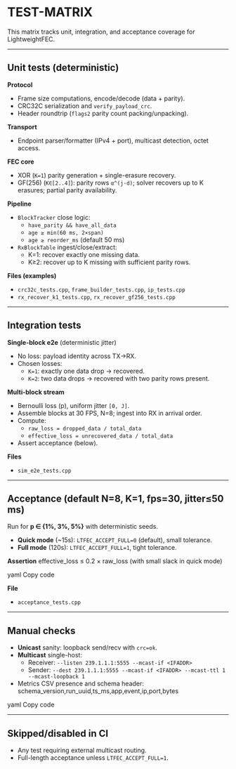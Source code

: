 ﻿# TEST-MATRIX

This matrix tracks unit, integration, and acceptance coverage for LightweightFEC.

---

## Unit tests (deterministic)

**Protocol**
- Frame size computations, encode/decode (data + parity).
- CRC32C serialization and `verify_payload_crc`.
- Header roundtrip (`flags2` parity count packing/unpacking).

**Transport**
- Endpoint parser/formatter (IPv4 + port), multicast detection, octet access.

**FEC core**
- XOR (`K=1`) parity generation + single-erasure recovery.
- GF(256) (`K∈[2..4]`): parity rows `α^(j·d)`; solver recovers up to K erasures; partial parity availability.

**Pipeline**
- `BlockTracker` close logic:
  - `have_parity && have_all_data`
  - `age ≥ min(60 ms, 2×span)`
  - `age ≥ reorder_ms` (default 50 ms)
- `RxBlockTable` ingest/close/extract:
  - K=1: recover exactly one missing data.
  - K≥2: recover up to K missing with sufficient parity rows.

**Files (examples)**
- `crc32c_tests.cpp`, `frame_builder_tests.cpp`, `ip_tests.cpp`
- `rx_recover_k1_tests.cpp`, `rx_recover_gf256_tests.cpp`

---

## Integration tests

**Single-block e2e** (deterministic jitter)
- No loss: payload identity across TX→RX.
- Chosen losses:
  - `K=1`: exactly one data drop → recovered.
  - `K=2`: two data drops → recovered with two parity rows present.

**Multi-block stream**
- Bernoulli loss (p), uniform jitter `[0, J]`.
- Assemble blocks at 30 FPS, N=8; ingest into RX in arrival order.
- Compute:
  - `raw_loss = dropped_data / total_data`
  - `effective_loss = unrecovered_data / total_data`
- Assert acceptance (below).

**Files**
- `sim_e2e_tests.cpp`

---

## Acceptance (default N=8, K=1, fps=30, jitter≤50 ms)

Run for **p ∈ {1%, 3%, 5%}** with deterministic seeds.

- **Quick mode** (~15s): `LTFEC_ACCEPT_FULL=0` (default), small tolerance.
- **Full mode** (120s): `LTFEC_ACCEPT_FULL=1`, tight tolerance.

**Assertion**
effective_loss ≤ 0.2 × raw_loss (with small slack in quick mode)

yaml
Copy code

**File**
- `acceptance_tests.cpp`

---

## Manual checks

- **Unicast** sanity: loopback send/recv with `crc=ok`.
- **Multicast** single-host:
  - Receiver: `--listen 239.1.1.1:5555 --mcast-if <IFADDR>`
  - Sender: `--dest 239.1.1.1:5555 --mcast-if <IFADDR> --mcast-ttl 1 --mcast-loopback 1`
- Metrics CSV presence and schema header:
schema_version,run_uuid,ts_ms,app,event,ip,port,bytes

yaml
Copy code

---

## Skipped/disabled in CI

- Any test requiring external multicast routing.
- Full-length acceptance unless `LTFEC_ACCEPT_FULL=1`.